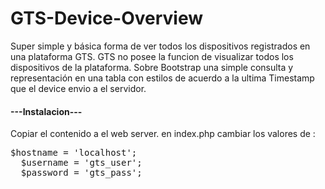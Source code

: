 # GTS-Device-Overview
<p>Super simple y básica forma de ver todos los dispositivos registrados en una plataforma GTS.
GTS no posee la funcion de visualizar todos los dispositivos de la plataforma.
Sobre Bootstrap una simple consulta y representación en una tabla
con estilos de acuerdo a la ultima Timestamp que el device envio a el servidor.
</p>
<h4>---Instalacion---</h4>
<p>Copiar el contenido a el web server.
en index.php cambiar los valores de :</p>
 <pre>$hostname = 'localhost';
  $username = 'gts_user';
  $password = 'gts_pass';
  </pre>
